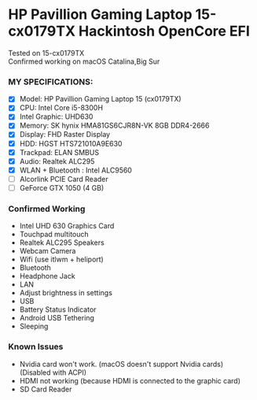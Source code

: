 # HP Pavillion Gaming Laptop 15-cx0179TX Hackintosh OpenCore EFI
Tested on 15-cx0179TX  
Confirmed working on macOS Catalina,Big Sur
### MY SPECIFICATIONS:
- [x] Model: HP Pavillion Gaming Laptop 15 (cx0179TX)
- [x] CPU: Intel Core i5-8300H
- [x] Intel Graphic: UHD630
- [x] Memory: SK hynix HMA81GS6CJR8N-VK 8GB DDR4-2666
- [x] Display: FHD Raster Display
- [x] HDD: HGST HTS721010A9E630
- [x] Trackpad: ELAN SMBUS
- [x] Audio: Realtek ALC295
- [x] WLAN + Bluetooth : Intel ALC9560
- [ ] Alcorlink PCIE Card Reader
- [ ] GeForce GTX 1050 (4 GB)
### Confirmed Working
- Intel UHD 630 Graphics Card
- Touchpad multitouch
- Realtek ALC295 Speakers
- Webcam Camera
- Wifi (use itlwm + heliport)
- Bluetooth
- Headphone Jack
- LAN
- Adjust brightness in settings
- USB
- Battery Status Indicator
- Android USB Tethering
- Sleeping
### Known Issues
- Nvidia card won't work. (macOS doesn't support Nvidia cards) (Disabled with ACPI)
- HDMI not working (because HDMI is connected to the graphic card)
- SD Card Reader
